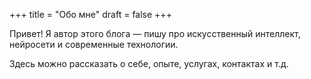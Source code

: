 +++
title = "Обо мне"
draft = false
+++

Привет! Я автор этого блога — пишу про искусственный интеллект, нейросети и современные технологии.

Здесь можно рассказать о себе, опыте, услугах, контактах и т.д.
